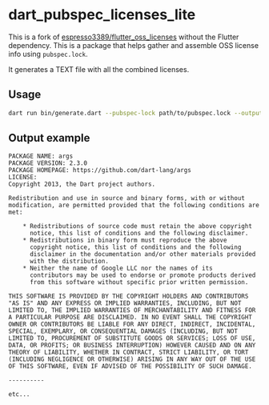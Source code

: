 # dart_pubspec_licenses_lite

This is a fork of [espresso3389/flutter_oss_licenses](https://github.com/espresso3389/flutter_oss_licenses) without the
Flutter dependency. This is a package that helps gather and assemble OSS license info using `pubspec.lock`.

It generates a TEXT file with all the combined licenses.

## Usage

```bash
dart run bin/generate.dart --pubspec-lock path/to/pubspec.lock --output path/to/combined_licenses.txt
```

## Output example
```text
PACKAGE NAME: args
PACKAGE VERSION: 2.3.0
PACKAGE HOMEPAGE: https://github.com/dart-lang/args
LICENSE:
Copyright 2013, the Dart project authors. 

Redistribution and use in source and binary forms, with or without
modification, are permitted provided that the following conditions are
met:

    * Redistributions of source code must retain the above copyright
      notice, this list of conditions and the following disclaimer.
    * Redistributions in binary form must reproduce the above
      copyright notice, this list of conditions and the following
      disclaimer in the documentation and/or other materials provided
      with the distribution.
    * Neither the name of Google LLC nor the names of its
      contributors may be used to endorse or promote products derived
      from this software without specific prior written permission.

THIS SOFTWARE IS PROVIDED BY THE COPYRIGHT HOLDERS AND CONTRIBUTORS
"AS IS" AND ANY EXPRESS OR IMPLIED WARRANTIES, INCLUDING, BUT NOT
LIMITED TO, THE IMPLIED WARRANTIES OF MERCHANTABILITY AND FITNESS FOR
A PARTICULAR PURPOSE ARE DISCLAIMED. IN NO EVENT SHALL THE COPYRIGHT
OWNER OR CONTRIBUTORS BE LIABLE FOR ANY DIRECT, INDIRECT, INCIDENTAL,
SPECIAL, EXEMPLARY, OR CONSEQUENTIAL DAMAGES (INCLUDING, BUT NOT
LIMITED TO, PROCUREMENT OF SUBSTITUTE GOODS OR SERVICES; LOSS OF USE,
DATA, OR PROFITS; OR BUSINESS INTERRUPTION) HOWEVER CAUSED AND ON ANY
THEORY OF LIABILITY, WHETHER IN CONTRACT, STRICT LIABILITY, OR TORT
(INCLUDING NEGLIGENCE OR OTHERWISE) ARISING IN ANY WAY OUT OF THE USE
OF THIS SOFTWARE, EVEN IF ADVISED OF THE POSSIBILITY OF SUCH DAMAGE.

----------

etc...
```